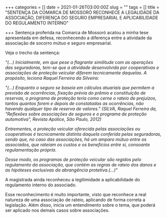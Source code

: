+++
categories = []
date = 2021-01-26T03:00:00Z
slug = ""
tags = []
title = "SENTENÇA DA COMARCA DE MOSSORÓ RECONHECE A LEGALIDADE DA ASSOCIAÇÃO, DIFERENÇA DO SEGURO EMPRESARIAL E APLICABILIDADE DO REGULAMENTO INTERNO"

+++
Sentença proferida na Comarca de Mossoró acatou a minha tese apresentada em defesa, reconhecendo a diferença entre a atividade da associação de socorro mútuo e seguro empresarial.

Veja o trecho da sentença:

_"(...) Inicialmente, em que pese a flagrante similitude com as operações das seguradoras, tem-se que a atividade desenvolvida por cooperativas e associações de proteção veicular diferem tecnicamente daquelas. A propósito, leciona Raquel Ferreira da Silveira:_

_"(...) Enquanto o seguro se baseia em cálculos atuariais que permitem a previsão de ocorrências, fixação prévia do prêmio e constituição de reservas, o programa de proteção teria como cerne o rateio de prejuízos, tantos quantos forem e depois de constatadas as ocorrências, não havendo qualquer tipo de reserva de valores." (SILVA, Raquel Ferreira da, "Reflexões sobre associações de seguros e o programa de proteção automotiva", Revista Apólice, São Paulo, 2012)_

_Entrementes, a proteção veicular oferecida pelas associações ou cooperativas é tecnicamente distinta daquela conferida pelas seguradoras, sendo que, no caso das associações, há um amparo mútuo entre os associados, que rateiam os custos e os benefícios entre si, consoante regulamentação própria._

_Desse modo, os programas de proteção veicular são regidos pelo regulamento da associação, que contém as regras de rateio dos danos e as hipóteses exclusivas da abrangência protetiva.(...)"_

A magistrada ainda reconheceu a legitimidade a aplicabilidade do regulamento interno do associado.

Esse reconhecimento é muito importante, visto que reconhece a real natureza de uma associação de rateio, aplicando de forma correta a legislação. Além disso, inicia um entendimento sobre o tema, que poderá ser aplicado nos demais casos sobre associações.